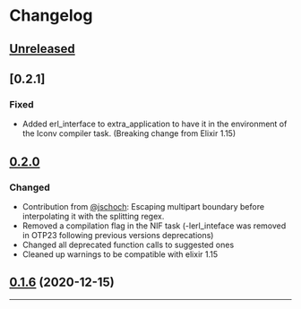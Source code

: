 # Changelog

## [Unreleased]

## [0.2.1]

### Fixed

- Added erl_interface to extra_application to have it in the environment of the
  Iconv compiler task. (Breaking change from Elixir 1.15)

## [0.2.0]

### Changed

- Contribution from [@jschoch](https://github.com/github/jschoch): Escaping multipart boundary before interpolating it with the splitting regex.
- Removed a compilation flag in the NIF task (-lerl_inteface was removed in OTP23 following previous versions deprecations)
- Changed all deprecated function calls to suggested ones
- Cleaned up warnings to be compatible with elixir 1.15

## [0.1.6] (2020-12-15)

---

[unreleased]: https://github.com/kbrw/mailibex/compare/v0.2.1...HEAD
[0.2.0]: https://github.com/kbrw/mailibex/compare/v0.2.0...v0.2.1
[0.2.0]: https://github.com/kbrw/mailibex/compare/v0.1.6...v0.2.0
[0.1.6]: https://github.com/kbrw/mailibex/compare/fbf11cd...v0.1.6
